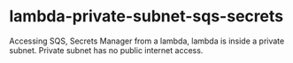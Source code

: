 # lambda-private-subnet-sqs-secrets
Accessing SQS, Secrets Manager from a lambda, lambda is inside a private subnet. Private subnet has no public internet access.
